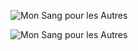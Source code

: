 ![Mon Sang pour les Autres](img/actions/mon_sang_pour_les_autres/2018/photo-1.jpg)

![Mon Sang pour les Autres](img/actions/mon_sang_pour_les_autres/2018/photo-2.jpg)

